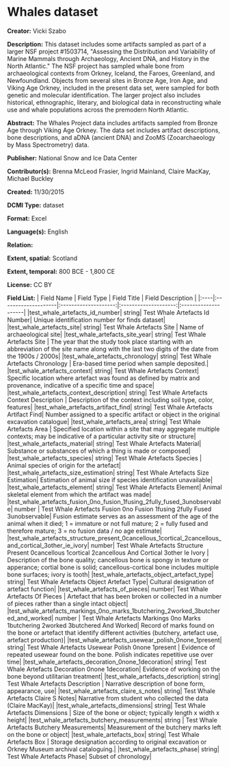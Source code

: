 ﻿# Whales dataset
**Creator:** Vicki Szabo

**Description:** This dataset includes some artifacts sampled as part of a larger NSF project #1503714, "Assessing the Distribution and Variability of Marine Mammals through Archaeology, Ancient DNA, and History in the North Atlantic." The NSF project has sampled whale bone from archaeological contexts from Orkney, Iceland, the Faroes, Greenland, and Newfoundland. Objects from several sites in Bronze Age, Iron Age, and Viking Age Orkney, included in the present data set, were sampled for both genetic and molecular identification. The larger project also includes historical, ethnographic, literary, and biological data in reconstructing whale use and whale populations across the premodern North Atlantic.

**Abstract:** The Whales Project data includes artifacts sampled from Bronze Age through Viking Age Orkney. The data set includes artifact descriptions, bone descriptions, and aDNA (ancient DNA) and ZooMS (Zooarchaeology by Mass Spectrometry) data.

**Publisher:** National Snow and Ice Data Center

**Contributor(s):** Brenna McLeod Frasier, Ingrid Mainland, Claire MacKay, Michael Buckley

**Created:** 11/30/2015

**DCMI Type:** dataset

**Format:** Excel

**Language(s):** English

**Relation:** 

**Extent, spatial:** Scotland

**Extent, temporal:** 800 BCE - 1,800 CE

**License:** CC BY

**Field List:**
| Field Name	| Field Type	| Field Title	| Field Description	|
|:----|:--------------------|:--------------------:|:--------------------:|:--------------------|
|test_whale_artefacts_id_number| string| Test Whale Artefacts Id Number| Unique identification number for finds dataset|
|test_whale_artefacts_site| string| Test Whale Artefacts Site | Name of archaeological site|
|test_whale_artefacts_site_year| string| Test Whale Artefacts Site | The year that the study took place starting with an abbreviation of the site name along with the last two digits of the date from the 1900s / 2000s|
|test_whale_artefacts_chronology| string| Test Whale Artefacts Chronology | Era-based time period when sample deposited.|
|test_whale_artefacts_context| string| Test Whale Artefacts Context| Specific location where artefact was found as defined by matrix and provenance, indicative of a specific time and space|
|test_whale_artefacts_context_description| string| Test Whale Artefacts Context Description | Description of the context including soil type, color, features|
|test_whale_artefacts_artifact_find| string| Test Whale Artefacts Artifact Find| Number assigned to a specific artifact or object in the original excavation catalogue|
|test_whale_artefacts_area| string| Test Whale Artefacts Area | Specified location within a site that may aggregate multiple contexts; may be indicative of a particular activity site or structure|
|test_whale_artefacts_material| string| Test Whale Artefacts Material| Substance or substances of which a thing is made or composed|
|test_whale_artefacts_species| string| Test Whale Artefacts Species | Animal species of origin for the artefact|
|test_whale_artefacts_size_estimation| string| Test Whale Artefacts Size Estimation| Estimation of animal size if species identification unavailable|
|test_whale_artefacts_element| string| Test Whale Artefacts Element| Animal skeletal element from which the artifact was made|
|test_whale_artefacts_fusion_0no_fusion_1fusing_2fully_fused_3unobservable| number | Test Whale Artefacts Fusion 0no Fusion 1fusing 2fully Fused 3unobservable| Fusion estimate serves as an assessment of the age of the animal when it died; 1 = immature or not full mature; 2 = fully fused and therefore mature; 3 = no fusion data / no age estimate|
|test_whale_artefacts_structure_present_0cancellous_1cortical_2cancellous_and_cortical_3other_ie_ivory| number| Test Whale Artefacts Structure Present 0cancellous 1cortical 2cancellous And Cortical 3other Ie Ivory | Description of the bone quality; cancellous bone is spongy in texture or apperance; cortial bone is solid; cancellous-cortical bone includes multiple bone surfaces; ivory is tooth|
|test_whale_artefacts_object_artefact_type| string| Test Whale Artefacts Object Artefact Type| Cultural designation of artefact function|
|test_whale_artefacts_of_pieces| number| Test Whale Artefacts Of Pieces | Artefact that has been broken or collected in a number of pieces rather than a single intact object|
|test_whale_artefacts_markings_0no_marks_1butchering_2worked_3butchered_and_worked| number | Test Whale Artefacts Markings 0no Marks 1butchering 2worked 3butchered And Worked| Record of marks found on the bone or artefact that identify different activities (butchery, artefact use, artefact production)|
|test_whale_artefacts_usewear_polish_0none_1present| string| Test Whale Artefacts Usewear Polish 0none 1present | Evidence of repeated usewear found on the bone. Polish indicates repetitive use over time|
|test_whale_artefacts_decoration_0none_1decoration| string| Test Whale Artefacts Decoration 0none 1decoration| Evidence of working on the bone beyond utilitarian treatment|
|test_whale_artefacts_description| string| Test Whale Artefacts Description | Narrative description of bone form, appearance, use|
|test_whale_artefacts_claire_s_notes| string| Test Whale Artefacts Claire S Notes| Narrative from student who collected the data (Claire MacKay)|
|test_whale_artefacts_dimensions| string| Test Whale Artefacts Dimensions | Size of the bone or object; typically length x width x height|
|test_whale_artefacts_butchery_measurements| string | Test Whale Artefacts Butchery Measurements| Measurement of the butchery marks left on the bone or object|
|test_whale_artefacts_box| string| Test Whale Artefacts Box | Storage designation according to original excavation or Orkney Museum archival cataloguing.|
|test_whale_artefacts_phase| string| Test Whale Artefacts Phase| Subset of chronology|

